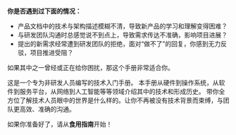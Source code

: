 **你是否遇到过下面的情况：**
* 产品文档中的技术与架构描述模糊不清，导致新产品的学习和理解变得困难？
* 与研发团队沟通时总感觉说不到点上，导致需求传达不准确，影响项目进展？
* 提出的新需求经常遭到研发团队的拒绝，面对“做不了”的回复，你感到无力反驳，项目推进受阻？

如果其中之一曾经或正在给你困扰，那这个手册非常适合你。

这是一个专为非研发人员编写的技术入门手册。
本手册从硬件到操作系统，从软件到服务平台，从网络到人工智能等等领域介绍其中的技术和形成历史。
带你全方位了解技术人员眼中的世界是什么样的。让你不再被没有技术背景而束缚，与团队更高效、准确的沟通。

如果你准备好了，请从**食用指南**开始！